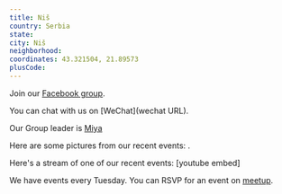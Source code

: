 ```yaml
---
title: Niš
country: Serbia
state: 
city: Niš
neighborhood: 
coordinates: 43.321504, 21.89573
plusCode:
---
```

Join our [Facebook group](https://www.facebook.com/groups/free.code.camp.nis).

You can chat with us on [WeChat](wechat URL).

Our Group leader is [Miya](freecodecamp.org/miya)

Here are some pictures from our recent events:
![]().

Here's a stream of one of our recent events:
[youtube embed]

We have events every Tuesday. You can RSVP for an event on [meetup](meetupurl).
